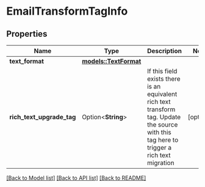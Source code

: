 # EmailTransformTagInfo

## Properties

Name | Type | Description | Notes
------------ | ------------- | ------------- | -------------
**text_format** | [**models::TextFormat**](Text_format.md) |  | 
**rich_text_upgrade_tag** | Option<**String**> | If this field exists there is an equivalent rich text transform tag. Update the source with this tag here to trigger a rich text migration | [optional]

[[Back to Model list]](../README.md#documentation-for-models) [[Back to API list]](../README.md#documentation-for-api-endpoints) [[Back to README]](../README.md)


